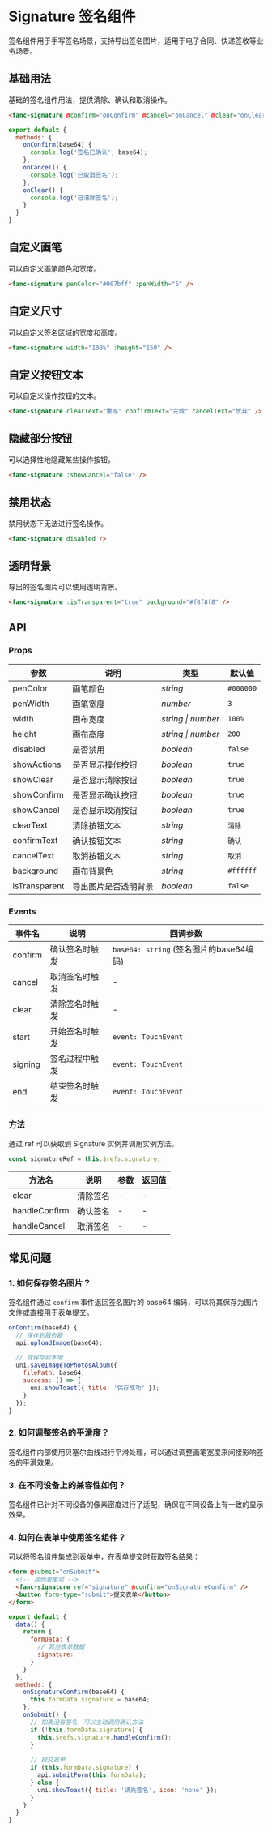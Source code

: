 # Signature 签名组件

签名组件用于手写签名场景，支持导出签名图片，适用于电子合同、快递签收等业务场景。

## 基础用法

基础的签名组件用法，提供清除、确认和取消操作。

```html
<fanc-signature @confirm="onConfirm" @cancel="onCancel" @clear="onClear" />
```

```javascript
export default {
  methods: {
    onConfirm(base64) {
      console.log('签名已确认', base64);
    },
    onCancel() {
      console.log('已取消签名');
    },
    onClear() {
      console.log('已清除签名');
    }
  }
}
```

## 自定义画笔

可以自定义画笔颜色和宽度。

```html
<fanc-signature penColor="#007bff" :penWidth="5" />
```

## 自定义尺寸

可以自定义签名区域的宽度和高度。

```html
<fanc-signature width="100%" :height="150" />
```

## 自定义按钮文本

可以自定义操作按钮的文本。

```html
<fanc-signature clearText="重写" confirmText="完成" cancelText="放弃" />
```

## 隐藏部分按钮

可以选择性地隐藏某些操作按钮。

```html
<fanc-signature :showCancel="false" />
```

## 禁用状态

禁用状态下无法进行签名操作。

```html
<fanc-signature disabled />
```

## 透明背景

导出的签名图片可以使用透明背景。

```html
<fanc-signature :isTransparent="true" background="#f8f8f8" />
```

## API

### Props

| 参数 | 说明 | 类型 | 默认值 |
| --- | --- | --- | --- |
| penColor | 画笔颜色 | _string_ | `#000000` |
| penWidth | 画笔宽度 | _number_ | `3` |
| width | 画布宽度 | _string \| number_ | `100%` |
| height | 画布高度 | _string \| number_ | `200` |
| disabled | 是否禁用 | _boolean_ | `false` |
| showActions | 是否显示操作按钮 | _boolean_ | `true` |
| showClear | 是否显示清除按钮 | _boolean_ | `true` |
| showConfirm | 是否显示确认按钮 | _boolean_ | `true` |
| showCancel | 是否显示取消按钮 | _boolean_ | `true` |
| clearText | 清除按钮文本 | _string_ | `清除` |
| confirmText | 确认按钮文本 | _string_ | `确认` |
| cancelText | 取消按钮文本 | _string_ | `取消` |
| background | 画布背景色 | _string_ | `#ffffff` |
| isTransparent | 导出图片是否透明背景 | _boolean_ | `false` |

### Events

| 事件名 | 说明 | 回调参数 |
| --- | --- | --- |
| confirm | 确认签名时触发 | `base64: string` (签名图片的base64编码) |
| cancel | 取消签名时触发 | - |
| clear | 清除签名时触发 | - |
| start | 开始签名时触发 | `event: TouchEvent` |
| signing | 签名过程中触发 | `event: TouchEvent` |
| end | 结束签名时触发 | `event: TouchEvent` |

### 方法

通过 ref 可以获取到 Signature 实例并调用实例方法。

```javascript
const signatureRef = this.$refs.signature;
```

| 方法名 | 说明 | 参数 | 返回值 |
| --- | --- | --- | --- |
| clear | 清除签名 | - | - |
| handleConfirm | 确认签名 | - | - |
| handleCancel | 取消签名 | - | - |

## 常见问题

### 1. 如何保存签名图片？

签名组件通过 `confirm` 事件返回签名图片的 base64 编码，可以将其保存为图片文件或直接用于表单提交。

```javascript
onConfirm(base64) {
  // 保存到服务器
  api.uploadImage(base64);
  
  // 或保存到本地
  uni.saveImageToPhotosAlbum({
    filePath: base64,
    success: () => {
      uni.showToast({ title: '保存成功' });
    }
  });
}
```

### 2. 如何调整签名的平滑度？

签名组件内部使用贝塞尔曲线进行平滑处理，可以通过调整画笔宽度来间接影响签名的平滑效果。

### 3. 在不同设备上的兼容性如何？

签名组件已针对不同设备的像素密度进行了适配，确保在不同设备上有一致的显示效果。

### 4. 如何在表单中使用签名组件？

可以将签名组件集成到表单中，在表单提交时获取签名结果：

```html
<form @submit="onSubmit">
  <!-- 其他表单项 -->
  <fanc-signature ref="signature" @confirm="onSignatureConfirm" />
  <button form-type="submit">提交表单</button>
</form>
```

```javascript
export default {
  data() {
    return {
      formData: {
        // 其他表单数据
        signature: ''
      }
    }
  },
  methods: {
    onSignatureConfirm(base64) {
      this.formData.signature = base64;
    },
    onSubmit() {
      // 如果没有签名，可以主动调用确认方法
      if (!this.formData.signature) {
        this.$refs.signature.handleConfirm();
      }
      
      // 提交表单
      if (this.formData.signature) {
        api.submitForm(this.formData);
      } else {
        uni.showToast({ title: '请先签名', icon: 'none' });
      }
    }
  }
}
``` 